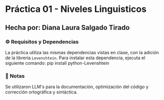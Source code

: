 # **Práctica 01** - Niveles Linguisticos
## **Hecha por:** Diana Laura Salgado Tirado


### ⚙️ **Requisitos y Dependencias**  
La práctica utiliza las mismas dependencias vistas en clase, con la adición de la librería `Levenshtein`. 
Para instalar esta dependencia, ejecuta el siguiente comando:
pip install python-Levenshtein

### 📌 **Notas**  
Se utilizaron LLM's para la documentación, optimización del código y corrección ortográfica y sintáctica.